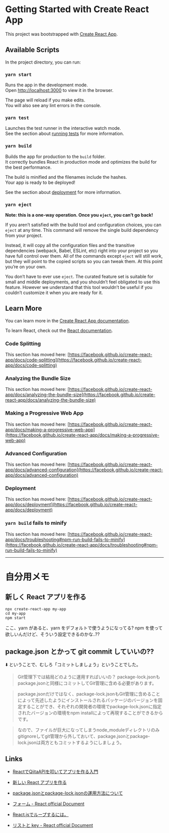 # Getting Started with Create React App

This project was bootstrapped with [Create React App](https://github.com/facebook/create-react-app).

## Available Scripts

In the project directory, you can run:

### `yarn start`

Runs the app in the development mode.\
Open [http://localhost:3000](http://localhost:3000) to view it in the browser.

The page will reload if you make edits.\
You will also see any lint errors in the console.

### `yarn test`

Launches the test runner in the interactive watch mode.\
See the section about [running tests](https://facebook.github.io/create-react-app/docs/running-tests) for more information.

### `yarn build`

Builds the app for production to the `build` folder.\
It correctly bundles React in production mode and optimizes the build for the best performance.

The build is minified and the filenames include the hashes.\
Your app is ready to be deployed!

See the section about [deployment](https://facebook.github.io/create-react-app/docs/deployment) for more information.

### `yarn eject`

**Note: this is a one-way operation. Once you `eject`, you can’t go back!**

If you aren’t satisfied with the build tool and configuration choices, you can `eject` at any time. This command will remove the single build dependency from your project.

Instead, it will copy all the configuration files and the transitive dependencies (webpack, Babel, ESLint, etc) right into your project so you have full control over them. All of the commands except `eject` will still work, but they will point to the copied scripts so you can tweak them. At this point you’re on your own.

You don’t have to ever use `eject`. The curated feature set is suitable for small and middle deployments, and you shouldn’t feel obligated to use this feature. However we understand that this tool wouldn’t be useful if you couldn’t customize it when you are ready for it.

## Learn More

You can learn more in the [Create React App documentation](https://facebook.github.io/create-react-app/docs/getting-started).

To learn React, check out the [React documentation](https://reactjs.org/).

### Code Splitting

This section has moved here: [https://facebook.github.io/create-react-app/docs/code-splitting](https://facebook.github.io/create-react-app/docs/code-splitting)

### Analyzing the Bundle Size

This section has moved here: [https://facebook.github.io/create-react-app/docs/analyzing-the-bundle-size](https://facebook.github.io/create-react-app/docs/analyzing-the-bundle-size)

### Making a Progressive Web App

This section has moved here: [https://facebook.github.io/create-react-app/docs/making-a-progressive-web-app](https://facebook.github.io/create-react-app/docs/making-a-progressive-web-app)

### Advanced Configuration

This section has moved here: [https://facebook.github.io/create-react-app/docs/advanced-configuration](https://facebook.github.io/create-react-app/docs/advanced-configuration)

### Deployment

This section has moved here: [https://facebook.github.io/create-react-app/docs/deployment](https://facebook.github.io/create-react-app/docs/deployment)

### `yarn build` fails to minify

This section has moved here: [https://facebook.github.io/create-react-app/docs/troubleshooting#npm-run-build-fails-to-minify](https://facebook.github.io/create-react-app/docs/troubleshooting#npm-run-build-fails-to-minify)

---

# 自分用メモ

## 新しく React アプリを作る

```shell
npx create-react-app my-app
cd my-app
npm start
```

ここ、yarn があると、yarn をデフォルトで使うようになってる?
npm を使って欲しいんだけど、そういう設定できるのかな..??

## package.json とかって git commit していいの??

⬇️ ということで、むしろ「コミットしましょう」ということでした。

> Git管理下では結局どのように運用すればいいの？
> package-lock.jsonもpackage.jsonと同様にコミットしてGit管理に含める必要があります。

> package.jsonだけではなく、package-lock.jsonもGit管理に含めることによって先述したようにインストールされるパッケージのバージョンを固定することができ、それぞれの開発者の環境でpackage-lock.jsonに指定されたバージョンの環境をnpm installによって再現することができるからです。

> なので、ファイルが巨大になってしまうnode_moduleディレクトリのみgitignoreしてgit管理から外しておいて、package.jsonとpackage-lock.jsonは両方ともコミットするようにしましょう。


## Links

* [ReactでQiitaAPIを叩いてアプリを作る入門](https://qiita.com/Kotomi1338/items/569bc88f23134d7fae73)
* [新しい React アプリを作る](https://ja.reactjs.org/docs/create-a-new-react-app.html)
* [package.jsonとpackage-lock.jsonの運用方法について](https://engineering.mobalab.net/2019/08/08/package-json%E3%81%A8package-lock-json%E3%81%AE%E9%81%8B%E7%94%A8%E6%96%B9%E6%B3%95%E3%81%AB%E3%81%A4%E3%81%84%E3%81%A6/)
* [フォーム - React official Document](https://ja.reactjs.org/docs/forms.html)

* [React.jsでループするには。](https://qiita.com/konojunya/items/cb026a2aa3df1837d587)
* [リストと key - React official Document](https://ja.reactjs.org/docs/lists-and-keys.html)